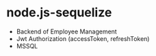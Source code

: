 # node.js-sequelize
- Backend of Employee Management
- Jwt Authorization (accessToken, refreshToken)
- MSSQL
